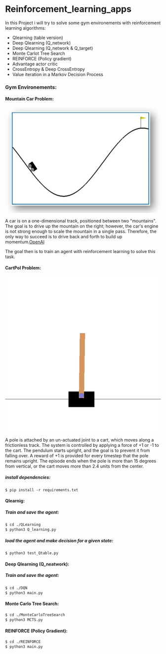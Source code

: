 # Reinforcement_learning_apps

In this Project i will try to solve some gym environements with reinforcement learning algorithms:
- Qlearning (table version)
- Deep Qlearning (Q_network)
- Deep Qlearning (Q_network & Q_target)
- Monte Carlot Tree Search 
- REINFORCE (Policy gradient)
- Advantage actor critic
- CrossEntropy & Deep CrossEntropy
- Value iteration in a Markov Decision Process

### Gym Environements:

#### Mountain Car Problem:

![MountainCar](MountainCar.jpeg)

A car is on a one-dimensional track, positioned between two "mountains". The goal is to drive up the mountain on the right; however, the car's engine is not strong enough to scale the mountain in a single pass. Therefore, the only way to succeed is to drive back and forth to build up momentum.[OpenAI](https://gym.openai.com/envs/MountainCar-v0/)

The goal then is to train an agent with reinforcement learning to solve this task.

#### CartPol Problem:

![MountainCar](cartpol.gif)

A pole is attached by an un-actuated joint to a cart, which moves along a frictionless track. The system is controlled by applying a force of +1 or -1 to the cart. The pendulum starts upright, and the goal is to prevent it from falling over. A reward of +1 is provided for every timestep that the pole remains upright. The episode ends when the pole is more than 15 degrees from vertical, or the cart moves more than 2.4 units from the center.


##### install dependencies:

```
$ pip install -r requirements.txt
```

#### Qlearnig:

##### Train and save the agent:

```
$ cd ./QLearning
$ python3 Q_learning.py
```

##### load the agent and make decision for a given state:

```
$ python3 test_Qtable.py
```

#### Deep Qlearning (Q_neatwork):

##### Train and save the agent:

```
$ cd ./DQN
$ python3 main.py
```

#### Monte Carlo Tree Search:
```
$ cd ./MonteCarloTreeSearch
$ python3 MCTS.py
```

#### REINFORCE (Policy Gradient):
```
$ cd ./REINFORCE
$ python3 main.py
```

